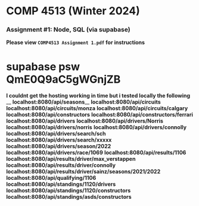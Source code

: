 # COMP 4513 (Winter 2024)
### Assignment #1: Node, SQL (via supabase)

**Please view `COMP4513 Assignment 1.pdf` for instructions**
# supabase psw QmE0Q9aC5gWGnjZB
**I couldnt get the hosting working in time but i tested locally the following<br/>**__
**localhost:8080/api/seasons**__
**localhost:8080/api/circuits**
**localhost:8080/api/circuits/monza**
**localhost:8080/api/circuits/calgary**
**localhost:8080/api/constructors**
**localhost:8080/api/constructors/ferrari**
**localhost:8080/api/drivers**
**localhost:8080/api/drivers/Norris**
**localhost:8080/api/drivers/norris**
**localhost:8080/api/drivers/connolly**
**localhost:8080/api/drivers/search/sch**
**localhost:8080/api/drivers/search/xxxxx**
**localhost:8080/api/drivers/season/2022**
**localhost:8080/api/drivers/race/1069**
**localhost:8080/api/results/1106**
**localhost:8080/api/results/driver/max_verstappen**
**localhost:8080/api/results/driver/connolly**
**localhost:8080/api/results/driver/sainz/seasons/2021/2022**
**localhost:8080/api/qualifying/1106**
**localhost:8080/api/standings/1120/drivers**
**localhost:8080/api/standings/1120/constructors**
**localhost:8080/api/standings/asds/constructors**
